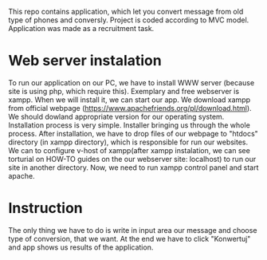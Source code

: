 This repo contains application, which let you convert message from old type of phones and conversly. Project is coded according to MVC model. Application was made as a recruitment task.

# Web server instalation
To run our application on our PC, we have to install WWW server (because site is using php, which require this). Exemplary and free webserver is xampp. When we will install it, we can start our app. We download xampp from official webpage (https://www.apachefriends.org/pl/download.html). We should dowland appropriate version for our operating system. Installation process is very simple. Installer bringing us through the whole process. After installation, we have to drop files of our webpage to "htdocs" directory (in xampp directory), which is responsible for run our websites. We can to configure v-host of xampp(after xampp instalation, we can see torturial on HOW-TO guides on the our webserver site: localhost) to run our site in another directory. Now, we need to run xampp control panel and start apache.

# Instruction
The only thing we have to do is write in input area our message and choose type of conversion, that we want. At the end we have to click "Konwertuj" and app shows us results of the application.

